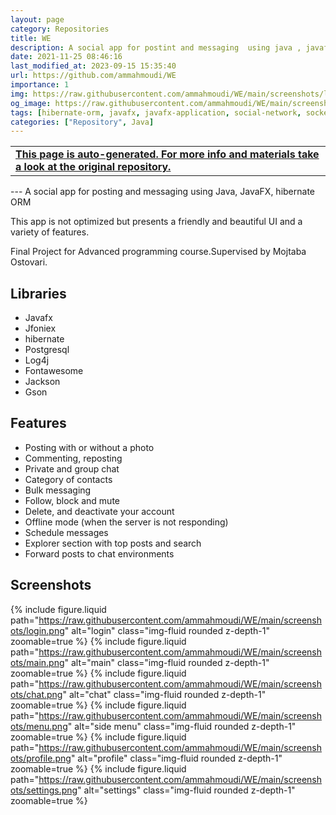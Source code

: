 ```yaml
---
layout: page
category: Repositories
title: WE
description: A social app for postint and messaging  using java , javafx,hibernate ORM
date: 2021-11-25 08:46:16 
last_modified_at: 2023-09-15 15:35:40 
url: https://github.com/ammahmoudi/WE
importance: 1
img: https://raw.githubusercontent.com/ammahmoudi/WE/main/screenshots/login.png
og_image: https://raw.githubusercontent.com/ammahmoudi/WE/main/screenshots/login.png
tags: [hibernate-orm, javafx, javafx-application, social-network, socket]
categories: ["Repository", Java]
---
```

<div id="open-in-github" > <table class="table-cv list-group-table"> <tbody> <tr>    <td class="list-group-name"><b>   <a href="https://github.com/ammahmoudi/WE" rel="external nofollow noopener" target="_blank"><i class="fa-brands fa-github"></i> This page is auto-generated. For more info and materials take a look at the original repository.</a> </b></td></tr> </tbody> </table></div>
---
A social app for posting and messaging  using Java, JavaFX, hibernate ORM

This app is not optimized but presents  a friendly and beautiful UI and a variety of features.

Final Project for Advanced programming course.Supervised by Mojtaba Ostovari.

## Libraries
- Javafx
- Jfoniex
- hibernate
- Postgresql
- Log4j
- Fontawesome
- Jackson
- Gson
## Features
- Posting with or without a photo
- Commenting, reposting
- Private and group chat
- Category of contacts
- Bulk messaging
- Follow, block and mute
- Delete, and deactivate your account
- Offline mode (when the server is not responding)
- Schedule messages
- Explorer section with top posts and search
- Forward posts to chat environments
## Screenshots
{% include figure.liquid path="https://raw.githubusercontent.com/ammahmoudi/WE/main/screenshots/login.png" alt="login" class="img-fluid rounded z-depth-1" zoomable=true %}
{% include figure.liquid path="https://raw.githubusercontent.com/ammahmoudi/WE/main/screenshots/main.png" alt="main" class="img-fluid rounded z-depth-1" zoomable=true %}
{% include figure.liquid path="https://raw.githubusercontent.com/ammahmoudi/WE/main/screenshots/chat.png" alt="chat" class="img-fluid rounded z-depth-1" zoomable=true %}
{% include figure.liquid path="https://raw.githubusercontent.com/ammahmoudi/WE/main/screenshots/menu.png" alt="side menu" class="img-fluid rounded z-depth-1" zoomable=true %}
{% include figure.liquid path="https://raw.githubusercontent.com/ammahmoudi/WE/main/screenshots/profile.png" alt="profile" class="img-fluid rounded z-depth-1" zoomable=true %}
{% include figure.liquid path="https://raw.githubusercontent.com/ammahmoudi/WE/main/screenshots/settings.png" alt="settings" class="img-fluid rounded z-depth-1" zoomable=true %}


